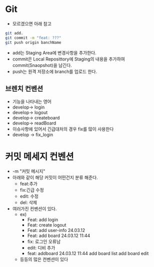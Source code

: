 # Git

- 모르겠으면 아래 참고

```bash
git add.
git commit -m "feat: ???"
git push origin banchName
```

- add는 Staging Area에 변경사항을 추가한다.
- commit은 Local Reposittory에 Staging의 내용을 추가하여 commit(Snaopshot)을 남긴다.
- push는 원격 저장소에 branch를 업로드 한다.

## 브렌치 컨벤션

- 기능을 나타내는 영어
- develop-> login
- develop-> logout
- develop-> createboard
- develop-> readBoard
- 이슈사항에 있어서 긴급대처의 경우 fix를 많이 사용한다
- develop -> fix_login

# 커밋 메세지 컨벤션

- -m "커밋 메시지"
- 아래와 같이 해당 커밋이 어떤건지 분류 해준다.
  - feat:추가
  - fix:긴급 수정
  - edit: 수정
  - del: 삭제
- 여러가진 컨벤션이 있다.
  - ex)
    - Feat: add login
    - Feat: create logout
    - Feat: add user-info 24.03.12
    - Feat: add board 24.03.12 11:44
    - fix: 로그인 오류남
    - edit: 디비 추가
    - feat: addboard 24.03.12 11:44
      add board list
      add board edit
  - 등등의 많은 컨벤션이 있다
